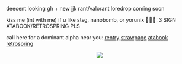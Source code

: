 deecent looking gh + new jjk rant/valorant loredrop coming soon

kiss me (int with me) if u like stsg, nanobomb, or yorunix 🐺💕🎀 :3 SIGN ATABOOK/RETROSPRING PLS

call here for a dominant alpha near you:
[rentry](https://rentry.co/satorussuguru) [strawpage](https://divinedogs.straw.page) [atabook](https://blackbetta.atabook.org) [retrospring](https://retrospring.net/@suguscrush)

<p align="center">
  <img src="https://files.catbox.moe/031yqm.png">
</p>
